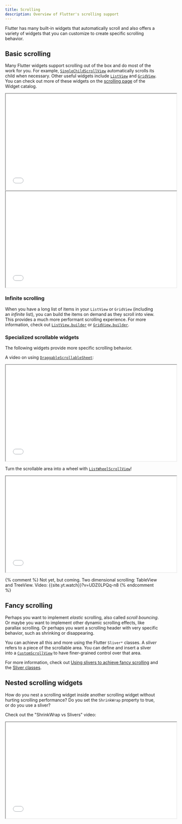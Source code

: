 ```yaml
---
title: Scrolling
description: Overview of Flutter's scrolling support
---
```


Flutter has many built-in widgets that automatically
scroll and also offers a variety of widgets
that you can customize to create specific scrolling
behavior.

## Basic scrolling

Many Flutter widgets support scrolling out of the box
and do most of the work for you. For example,
[`SingleChildScrollView`][] automatically scrolls its
child when necessary. Other useful widgets include
[`ListView`][] and [`GridView`][].
You can check out more of these widgets on the
[scrolling page][] of the Widget catalog.

<iframe width="560" height="315" src="{{site.yt.embed}}/DbkIQSvwnZc" title="Learn how to use the Scrollbar Flutter Widget" {{site.yt.set}}></iframe>

<iframe width="560" height="315" src="{{site.yt.embed}}/KJpkjHGiI5A" title="Learn how to use the ListView Flutter Widget" {{site.yt.set}}></iframe>

### Infinite scrolling

When you have a long list of items
in your `ListView` or `GridView` (including an _infinite_ list),
you can build the items on demand
as they scroll into view. This provides a much
more performant scrolling experience.
For more information, check out
[`ListView.builder`][] or [`GridView.builder`][].

[`ListView.builder`]: {{site.api}}flutter/widgets/ListView/ListView.builder.html
[`GridView.builder`]: {{site.api}}flutter/widgets/GridView/GridView.builder.html

### Specialized scrollable widgets

The following widgets provide more
specific scrolling behavior.

A video on using [`DraggableScrollableSheet`][]:

<iframe width="560" height="315" src="{{site.yt.embed}}/Hgw819mL_78" title="Learn how to use the DraggableScrollableSheet Flutter Widget" {{site.yt.set}}></iframe>

Turn the scrollable area into a wheel with [`ListWheelScrollView`][]!

<iframe width="560" height="315" src="{{site.yt.embed}}/dUhmWAz4C7Y" title="Learn how to use the ListWheelScrollView Flutter Widget" {{site.yt.set}}></iframe>

[`DraggableScrollableSheet`]: {{site.api}}flutter/widgets/DraggableScrollableSheet-class.html
[`GridView`]: {{site.api}}flutter/widgets/GridView-class.html
[`ListView`]: {{site.api}}flutter/widgets/ListView-class.html
[`ListWheelScrollView`]: {{site.api}}flutter/widgets/ListWheelScrollView-class.html
[scrolling page]: /ui/widgets/scrolling
[`SingleChildScrollView`]: {{site.api}}flutter/widgets/SingleChildScrollView-class.html

{% comment %}
  Not yet, but coming. Two dimensional scrolling:
  TableView and TreeView.
  Video: {{site.yt.watch}}?v=UDZ0LPQq-n8
{% endcomment %}

## Fancy scrolling

Perhaps you want to implement _elastic_ scrolling,
also called _scroll bouncing_. Or maybe you want to
implement other dynamic scrolling effects, like parallax scrolling.
Or perhaps you want a scrolling header with very specific behavior,
such as shrinking or disappearing.

You can achieve all this and more using the
Flutter `Sliver*` classes.
A _sliver_ refers to a piece of the scrollable area.
You can define and insert a sliver into a [`CustomScrollView`][]
to have finer-grained control over that area.

For more information, check out
[Using slivers to achieve fancy scrolling][]
and the [Sliver classes][].

[`CustomScrollView`]: {{site.api}}flutter/widgets/CustomScrollView-class.html
[Sliver classes]: /ui/widgets/layout#Sliver%20widgets
[Using slivers to achieve fancy scrolling]: /ui/layout/scrolling/slivers

## Nested scrolling widgets

How do you nest a scrolling widget
inside another scrolling widget
without hurting scrolling performance?
Do you set the `ShrinkWrap` property to true,
or do you use a sliver?

Check out the "ShrinkWrap vs Slivers" video:

<iframe width="560" height="315" src="{{site.yt.embed}}/LUqDNnv_dh0" title="Learn how to nest scrolling widgets in Flutter" {{site.yt.set}}></iframe>
